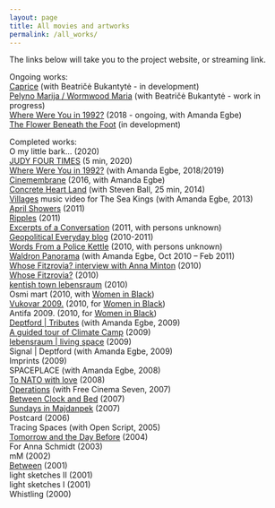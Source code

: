```yaml
---
layout: page
title: All movies and artworks
permalink: /all_works/
---
```


The links below will take you to the project website, or streaming link.

Ongoing works:  
[Caprice](https://www.rastko.co.uk//images/caprice_mood_board.jpg) (with Beatričė Bukantytė - in development)   
[Pelyno Marija / Wormwood Maria](https://www.rastko.co.uk//images/PM_WM_1_en.jpg) (with Beatričė Bukantytė - work in progress)   
[Where Were You in 1992?](http://1992.maydayrooms.org) (2018 - ongoing, with Amanda Egbe)   
[The Flower Beneath the Foot](https://theflowerbeneaththefoot.com/) (in development)   
  
Completed works:  
O my little bark... (2020)  
[JUDY FOUR TIMES](https://www.rastko.co.uk//images/judy_juenger.jpeg) (5 min, 2020)   
[Where Were You in 1992?](http://1992.maydayrooms.org) (with Amanda Egbe, 2018/2019)   
[Cinemembrane](https://www.rastko.co.uk//images/cinemembrane_Full_Flyer.pdf) (2016, with Amanda Egbe)   
[Concrete Heart Land](http://concreteheartland.info) (with Steven Ball, 25 min, 2014)   
[Villages](https://www.youtube.com/watch?v=4qBcCHTn-ic) music video for The Sea Kings (with Amanda Egbe, 2013)   
[April Showers](https://rosedetivoli.github.io/april_showers/) (2011)   
[Ripples](https://rosedetivoli.github.io/april_showers/) (2011)   
[Excerpts of a Conversation](https://amp.0x2620.org/BPQ/player/00:00:02.876) (2011, with persons unknown)   
[Geopolitical Everyday blog](https://geopoliticaleveryday.wordpress.com/) (2010-2011)   
[Words From a Police Kettle](https://amp.0x2620.org/BPO/player) (2010, with persons unknown)   
[Waldron Panorama](https://rosedetivoli.github.io/waldron/) (with Amanda Egbe, Oct 2010 – Feb 2011)   
[Whose Fitzrovia? interview with Anna Minton](https://rosedetivoli.github.io/april_showers/) (2010)   
[Whose Fitzrovia?](https://rosedetivoli.github.io/april_showers/) (2010)   
[kentish town lebensraum](https://rosedetivoli.github.io/ktlebensraum/) (2010)   
Osmi mart (2010, with [Women in Black](http://zeneucrnom.org/index.php?option=com_content&task=view&id=600&Itemid=124))   
[Vukovar 2009.](https://rosedetivoli.github.io/vukovar/) (2010, for [Women in Black](http://zeneucrnom.org/index.php?option=com_content&task=view&id=600&Itemid=124))   
Antifa 2009. (2010, for [Women in Black](http://zeneucrnom.org/index.php?option=com_content&task=view&id=600&Itemid=124))   
[Deptford | Tributes](https://player.vimeo.com/video/129543067) (with Amanda Egbe, 2009)   
[A guided tour of Climate Camp](https://www.youtube.com/watch?v=rLQRGaEfJ2A) (2009)   
[lebensraum | living space](https://rosedetivoli.github.io/lebensraum/) (2009)   
Signal | Deptford (with Amanda Egbe, 2009)   
Imprints (2009)   
SPACEPLACE (with Amanda Egbe, 2008)   
[To NATO with love](https://rosedetivoli.github.io/nato/) (2008)   
[Operations](http://eng.o3one.rs/category/archives/page/28/) (with Free Cinema Seven, 2007)   
[Between Clock and Bed](http://www.studycollection.org.uk/works/between-clock-and-bed) (2007)   
[Sundays in Majdanpek](http://www.studycollection.co.uk/sundaysinmajdanpek/) (2007)   
Postcard (2006)   
Tracing Spaces (with Open Script, 2005)   
[Tomorrow and the Day Before](https://rosedetivoli.github.io/tadb/) (2004)  
For Anna Schmidt (2003)  
mM (2002)  
[Between](https://rosedetivoli.github.io/between/) (2001)  
light sketches II (2001)   
light sketches I (2001)   
Whistling (2000)   
